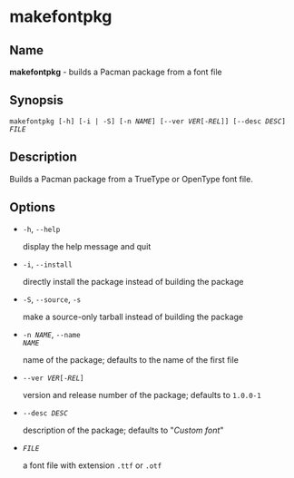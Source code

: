 makefontpkg
===========

Name
----

**makefontpkg** - builds a Pacman package from a font file

Synopsis
--------

<pre><code>makefontpkg [-h] [-i | -S] [-n <var>NAME</var>] [--ver <var>VER</var>[-<var>REL</var>]] [--desc <var>DESC</var>] <var>FILE</var></code></pre>

Description
-----------

Builds a Pacman package from a TrueType or OpenType font file.

Options
-------

  - `-h`, `--help`

    display the help message and quit

  - `-i`, `--install`

    directly install the package instead of building the package

  - `-S`, `--source`, `-s`

    make a source-only tarball instead of building the package

  - <code>-n <var>NAME</var></code>, <code>--name <var>NAME</var></code>

    name of the package; defaults to the name of the first file

  - <code>--ver <var>VER</var>[-<var>REL</var>]</code>

    version and release number of the package; defaults to `1.0.0-1`

  - <code>--desc <var>DESC</var></code>

    description of the package; defaults to "<i>Custom font</i>"

  - <code><var>FILE</var></code>

    a font file with extension `.ttf` or `.otf`
